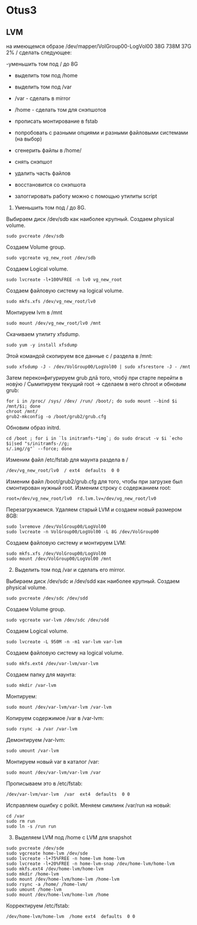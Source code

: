 # Otus3
## LVM
на имеющемся образе /dev/mapper/VolGroup00-LogVol00 38G 738M 37G 2% / сделать следующее:

-уменьшить том под / до 8G

- выделить том под /home

- выделить том под /var

- /var - сделать в mirror

- /home - сделать том для снэпшотов

- прописать монтирование в fstab

- попробовать с разными опциями и разными файловыми системами (на выбор)

- сгенерить файлы в /home/

- снять снэпшот

- удалить часть файлов

- восстановится со снэпшота

- залоггировать работу можно с помощью утилиты script

1. Уменьшить том под / до 8G.

Выбираем диск /dev/sdb как наиболее крупный. Создаем physical volume.

```
sudo pvcreate /dev/sdb
```

Создаем Volume group.

```
sudo vgcreate vg_new_root /dev/sdb
```
Создаем Logical volume.

```
sudo lvcreate -l+100%FREE -n lv0 vg_new_root
```

Создаем файловую систему на logical volume.

```
sudo mkfs.xfs /dev/vg_new_root/lv0
```

Монтируем lvm в /mnt

```
sudo mount /dev/vg_new_root/lv0 /mnt
```

Скачиваем утилиту xfsdump.

```
sudo yum -y install xfsdump
```

Этой командой скопируем все данные с / раздела в /mnt:

```
sudo xfsdump -J - /dev/VolGroup00/LogVol00 | sudo xfsrestore -J - /mnt
```
Затем переконфигурируем grub длā того, чтобý при старте перейти в новýю /
Сымитируем текущий root -> сделаем в него chroot и обновим grub:

```
for i in /proc/ /sys/ /dev/ /run/ /boot/; do sudo mount --bind $i /mnt/$i; done
chroot /mnt/
grub2-mkconfig -o /boot/grub2/grub.cfg
```

Обновим образ initrd.


```
cd /boot ; for i in `ls initramfs-*img`; do sudo dracut -v $i `echo $i|sed "s/initramfs-//g;
s/.img//g"` --force; done
```

Изменим файл /etc/fstab для маунта раздела в /

```
/dev/vg_new_root/lv0  / ext4  defaults  0 0
```

Изменим файл /boot/grub2/grub.cfg для того, чтобы при загрузке был смонтирован нужный root. Изменим строку с содержанием root:

```
root=/dev/vg_new_root/lv0  rd.lvm.lv=/dev/vg_new_root/lv0
```
Перезагружаемся. Удаляем старый LVM и создаем новый размером 8GB:

```
sudo lvremove /dev/VolGroup00/LogVol00
sudo lvcreate -n VolGroup00/LogVol00 -L 8G /dev/VolGroup00
```
Создаем файловую систему и монтируем LVM:

```
sudo mkfs.xfs /dev/VolGroup00/LogVol00
sudo mount /dev/VolGroup00/LogVol00 /mnt
```
2. Выделить том под /var и сделать его mirror.

Выбираем диск /dev/sdс и /dev/sdd как наиболее крупный. Создаем physical volume.

```
sudo pvcreate /dev/sdc /dev/sdd
```

Создаем Volume group.

```
sudo vgcreate var-lvm /dev/sdc /dev/sdd
```
Создаем Logical volume.

```
sudo lvcreate -L 950M -n -m1 var-lvm var-lvm
```

Создаем файловую систему на logical volume.

```
sudo mkfs.ext4 /dev/var-lvm/var-lvm
```

Создаем папку для маунта:

```
sudo mkdir /var-lvm
```

Монтируем:

```
sudo mount /dev/var-lvm/var-lvm /var-lvm
```

Копируем содержимое /var в /var-lvm:

```
sudo rsync -a /var /var-lvm
```

Демонтируем /var-lvm:

```
sudo umount /var-lvm
```

Монтируем новый var в каталог /var:

```
sudo mount /dev/var-lvm/var-lvm /var
```

Прописываем это в /etc/fstab:

```
/dev/var-lvm/var-lvm  /var  ext4  defaults  0 0
```

Исправляем ошибку с polkit. Меняем симлинк /var/run на новый:

```
cd /var
sudo rm run
sudo ln -s /run run
```

3. Выделяем LVM под /home с LVM для snapshot

```
sudo pvcreate /dev/sde
sudo vgcreate home-lvm /dev/sde
sudo lvcreate -l+75%FREE -n home-lvm home-lvm
sudo lvcreate -l+20%FREE -n home-lvm-snap /dev/home-lvm/home-lvm
sudo mkfs.ext4 /dev/home-lvm/home-lvm
sudo mkdir /home-lvm
sudo mount /dev/home-lvm/home-lvm /home-lvm
sudo rsync -a /home/ /home-lvm/
sudo umount /home-lvm
sudo mount /dev/home-lvm/home-lvm /home
```

Корректируем /etc/fstab:

```
/dev/home-lvm/home-lvm  /home ext4  defaults  0 0
```
